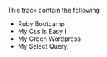 This track contain the following
+ Ruby Bootcamp
+ My Css Is Easy I
+ My Green Wordpress
+ My Select Query.
